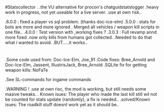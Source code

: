 #Statscollector
.
.the VU alternative for procon's chatguidstatslogger
.heavy work in progress, not yet useable for a live server.
.use at own risk..

.6.0.0 : fixed a player vs sql problem. (thanks doc-ice-elm)
.5.0.0 : stats for bots are more and more ignored
.	Merged all vehicles / weapon kill scripts in one file..
.4.0.0 : Test version with ,working fixes ?
.3.0.3 : Full revamp annd more fixed
.now only kills from humans got collected.
.Needed to do that what i wanted to avoid.
.BUT.....it works..
#
.Some code used from: Doc-Ice-Elm, Joe_91
.Code fixes: Bree_Arnold and Doc-Ice-Elm, Jassent, IllustrisJack, Bree_Arnold
.SQLite fix for getting weapon kills: NoFaTe

.See SL-commands for ingame commands

.WARNING !
.use at own risc, the mod is working, but still needs some masive tweaks.
.
Known isues: The player who made the last kill still wil not be counted for stats update (randomly), a fix is needed..
.solved/Known isues: The roadkill stuff doesnt work yet as it should be..


